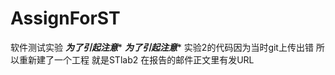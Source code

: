 # AssignForST
软件测试实验
*********为了引起注意**********
*********为了引起注意**********
实验2的代码因为当时git上传出错
所以重新建了一个工程
就是STlab2 在报告的邮件正文里有发URL 
